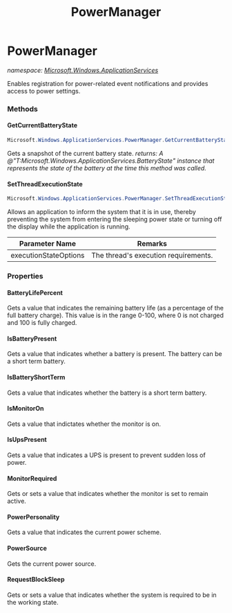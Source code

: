 ﻿---
title: PowerManager
---

# PowerManager
_namespace: [Microsoft.Windows.ApplicationServices](N-Microsoft.Windows.ApplicationServices.html)_

Enables registration for 
 power-related event notifications and provides access to power settings.

### Methods

#### GetCurrentBatteryState
```csharp
Microsoft.Windows.ApplicationServices.PowerManager.GetCurrentBatteryState
```
Gets a snapshot of the current battery state.
_returns: A @"T:Microsoft.Windows.ApplicationServices.BatteryState" instance that represents 
 the state of the battery at the time this method was called._

#### SetThreadExecutionState
```csharp
Microsoft.Windows.ApplicationServices.PowerManager.SetThreadExecutionState(Microsoft.Windows.ApplicationServices.ExecutionStates)
```
Allows an application to inform the system that it 
 is in use, thereby preventing the system from entering 
 the sleeping power state or turning off the display 
 while the application is running.

|Parameter Name|Remarks|
|--------------|-------|
|executionStateOptions|The thread's execution requirements.|




### Properties

#### BatteryLifePercent
Gets a value that indicates the remaining battery life 
 (as a percentage of the full battery charge). 
 This value is in the range 0-100, 
 where 0 is not charged and 100 is fully charged.
#### IsBatteryPresent
Gets a value that indicates whether a battery is present. 
 The battery can be a short term battery.
#### IsBatteryShortTerm
Gets a value that indicates whether the battery is a short term battery.
#### IsMonitorOn
Gets a value that indictates whether the monitor is on.
#### IsUpsPresent
Gets a value that indicates a UPS is present to prevent 
 sudden loss of power.
#### MonitorRequired
Gets or sets a value that indicates whether the monitor is 
 set to remain active.
#### PowerPersonality
Gets a value that indicates the current power scheme.
#### PowerSource
Gets the current power source.
#### RequestBlockSleep
Gets or sets a value that indicates whether the system 
 is required to be in the working state.

